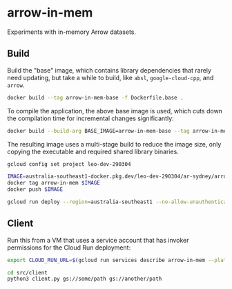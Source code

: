 # arrow-in-mem

Experiments with in-memory Arrow datasets.

## Build

Build the "base" image, which contains library dependencies that rarely need updating,
but take a while to build, like `absl`, `google-cloud-cpp`, and `arrow`.

```bash
docker build --tag arrow-in-mem-base -f Dockerfile.base .
```

To compile the application, the above base image is used, which cuts down the
compilation time for incremental changes significantly:

```bash
docker build --build-arg BASE_IMAGE=arrow-in-mem-base --tag arrow-in-mem .
```

The resulting image uses a multi-stage build to reduce the image size, only copying the
executable and required shared library binaries.

```bash
gcloud config set project leo-dev-290304

IMAGE=australia-southeast1-docker.pkg.dev/leo-dev-290304/ar-sydney/arrow-in-mem:latest
docker tag arrow-in-mem $IMAGE
docker push $IMAGE

gcloud run deploy --region=australia-southeast1 --no-allow-unauthenticated --concurrency=1 --max-instances=100 --cpu=4 --memory=8Gi --service-account=arrow-in-mem@leo-dev-290304.iam.gserviceaccount.com --image=$IMAGE arrow-in-mem
```

## Client

Run this from a VM that uses a service account that has invoker permissions for the Cloud Run deployment:

```bash
export CLOUD_RUN_URL=$(gcloud run services describe arrow-in-mem --platform managed --region australia-southeast1 --format 'value(status.url)')

cd src/client
python3 client.py gs://some/path gs://another/path
```

